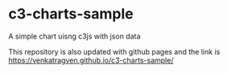 # c3-charts-sample
A simple chart uisng c3js with json data

This repository is also updated with github pages and the link is <br>
https://venkatragven.github.io/c3-charts-sample/
